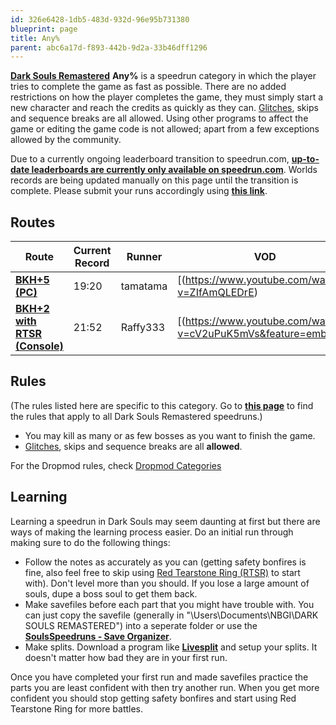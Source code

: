 ```yaml
---
id: 326e6428-1db5-483d-932d-96e95b731380
blueprint: page
title: Any%
parent: abc6a17d-f893-442b-9d2a-33b46dff1296
---
```

[**Dark Souls Remastered**](/ds1remaster)    **Any%** is a speedrun category in which the player tries to complete the game as fast as possible. There are no added restrictions on how the player completes the game, they must simply start a new character and reach the credits as quickly as they can. [Glitches](/glitches), skips and sequence breaks are all allowed. Using other programs to affect the game or editing the game code is not allowed; apart from a few exceptions allowed by the community.

Due to a currently ongoing leaderboard transition to speedrun.com, [**up-to-date leaderboards are currently only available on speedrun.com**](//www.speedrun.com/souls). Worlds records are being updated manually on this page until the transition is complete. Please submit your runs accordingly using [**this link**](/run-submission).

## Routes

| Route | Current Record | Runner | VOD |
| --- | --- | --- | --- |
| [**BKH+5 (PC)**](/ds1remaster/black-knight-halberd-any) | 19:20 | tamatama | [(https://www.youtube.com/watch?v=ZIfAmQLEDrE) |
| [**BKH+2 with RTSR (Console)**](https://pastebin.com/7yCJche7) | 21:52 | Raffy333 | [(https://www.youtube.com/watch?v=cV2uPuK5mVs&feature=emb_title) |

## Rules

(The rules listed here are specific to this category. Go to [**this page**](/ds1remasterrules) to find the rules that apply to all Dark Souls Remastered speedruns.)

- You may kill as many or as few bosses as you want to finish the game.
- [Glitches](/glitches), skips and sequence breaks are all **allowed**.

For the Dropmod rules, check [Dropmod Categories](https://soulsspeedruns.com/ds1remaster/dropmod-categories/)

## Learning

Learning a speedrun in Dark Souls may seem daunting at first but there are ways of making the learning process easier. Do an initial run through making sure to do the following things:

- Follow the notes as accurately as you can (getting safety bonfires is fine, also feel free to skip using [Red Tearstone Ring (RTSR)](//darksouls.wikidot.com/red-tearstone-ring) to start with). Don't level more than you should. If you lose a large amount of souls, dupe a boss soul to get them back.
- Make savefiles before each part that you might have trouble with. You can just copy the savefile (generally in "\Users<YourName>\Documents\NBGI\DARK SOULS REMASTERED<Username>") into a seperate folder or use the [**SoulsSpeedruns - Save Organizer**](https://github.com/Kahmul/SoulsSpeedruns-Save-Organizer/releases).
- Make splits. Download a program like [**Livesplit**](//livesplit.org/) and setup your splits. It doesn't matter how bad they are in your first run.

Once you have completed your first run and made savefiles practice the parts you are least confident with then try another run. When you get more confident you should stop getting safety bonfires and start using Red Tearstone Ring for more battles.
